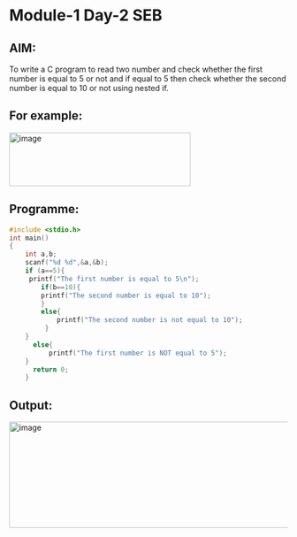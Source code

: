 #  Module-1 Day-2 SEB 
## AIM:
To write a C program to read two number and check whether the first number is equal to 5 or not and if equal to 5 then check whether the second number is equal to 10 or not using  nested if.

## For example:
<img width="328" height="97" alt="image" src="https://github.com/user-attachments/assets/8fd9c0bf-d6af-4b87-b3b0-308e6458c85a" />

## Programme:
```c
#include <stdio.h>
int main()
{ 
    int a,b;
    scanf("%d %d",&a,&b);
    if (a==5){
     printf("The first number is equal to 5\n");
        if(b==10){
        printf("The second number is equal to 10");
        }
        else{ 
            printf("The second number is not equal to 10");
         }
    }
      else{
          printf("The first number is NOT equal to 5");
    }
      return 0;
    }
```
## Output:
<img width="746" height="192" alt="image" src="https://github.com/user-attachments/assets/949aa5b3-d9d5-4a05-9c81-bc779092b791" />


